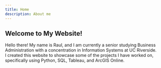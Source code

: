 ```yaml
---
title: Home
description: About me
---
```

## Welcome to My Website!

Hello there! My name is Raul, and I am currently a senior studying Business Administration with a concentration in Information Systems at UC Riverside. I created this website to showcase some of the projects I have worked on, specifically using Python, SQL, Tableau, and ArcGIS Online.

